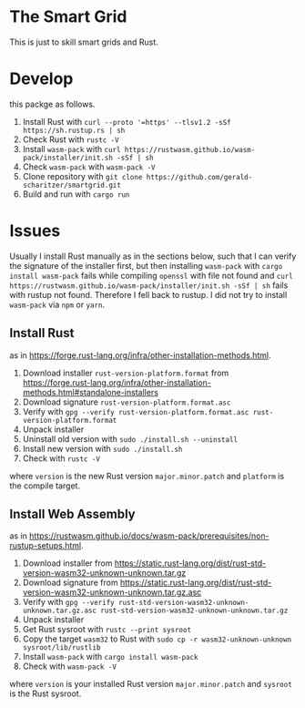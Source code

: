 # The Smart Grid

This is just to skill smart grids and Rust.

# Develop

this packge as follows.

1. Install Rust with `curl --proto '=https' --tlsv1.2 -sSf https://sh.rustup.rs | sh`
2. Check Rust with `rustc -V`
3. Install `wasm-pack` with `curl https://rustwasm.github.io/wasm-pack/installer/init.sh -sSf | sh`
4. Check `wasm-pack` with `wasm-pack -V`
5. Clone repository with `git clone https://github.com/gerald-scharitzer/smartgrid.git`
6. Build and run with `cargo run`

# Issues

Usually I install Rust manually as in the sections below, such that I can verify the signature of the installer first, but then installing `wasm-pack` with `cargo install wasm-pack` fails while compiling `openssl` with file not found and `curl https://rustwasm.github.io/wasm-pack/installer/init.sh -sSf | sh` fails with rustup not found. Therefore I fell back to rustup. I did not try to install `wasm-pack` via `npm` or `yarn`.

## Install Rust

as in https://forge.rust-lang.org/infra/other-installation-methods.html.

1. Download installer `rust-version-platform.format` from https://forge.rust-lang.org/infra/other-installation-methods.html#standalone-installers
2. Download signature `rust-version-platform.format.asc`
3. Verify with `gpg --verify rust-version-platform.format.asc rust-version-platform.format`
4. Unpack installer
5. Uninstall old version with `sudo ./install.sh --uninstall`
6. Install new version with `sudo ./install.sh`
7. Check with `rustc -V`

where `version` is the new Rust version `major.minor.patch` and `platform` is the compile target.

## Install Web Assembly

as in https://rustwasm.github.io/docs/wasm-pack/prerequisites/non-rustup-setups.html.

1. Download installer from https://static.rust-lang.org/dist/rust-std-version-wasm32-unknown-unknown.tar.gz
2. Download signature from https://static.rust-lang.org/dist/rust-std-version-wasm32-unknown-unknown.tar.gz.asc
3. Verify with `gpg --verify rust-std-version-wasm32-unknown-unknown.tar.gz.asc rust-std-version-wasm32-unknown-unknown.tar.gz`
4. Unpack installer
5. Get Rust sysroot with `rustc --print sysroot`
6. Copy the target `wasm32` to Rust with `sudo cp -r wasm32-unknown-unknown sysroot/lib/rustlib`
7. Install `wasm-pack` with `cargo install wasm-pack`
8. Check with `wasm-pack -V`

where `version` is your installed Rust version `major.minor.patch` and `sysroot` is the Rust sysroot.
